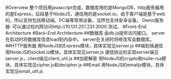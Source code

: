 #Overview
整个项目用javascript完成，数据库用的是MongoDB，http服务器用的是Express，后段基于NodeJS，通信用的是socket.io。由于客户端是基于web的，所以支持包括移动端，PC端等常用设备，当然也支持安卓设备。
Demo服务器: 可以通过校内网访问http://10.131.251.231:3000 测试。
#Front-End Architecture
#Back-End Architecture
##数据库
由db.js提供访问接口。
server在启动时将数据库信息load到内存中。
server在关闭时将修改写会数据库。
##HTTP服务器
用NodeJS的Express模块，具体实现见server.js
##端到端通信
用NodeJS的socket.io模块，具体实现见server.js
通信协议的实现server端见server.js，client端见client_util.js
##加密解密
用NodeJS的crypto和node-rsa模块，具体实现见cipher.js和decipher.js
##Email
用NodeJS的emailjs模块，具体实现见email_util.js